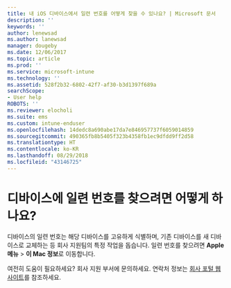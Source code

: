 ```yaml
---
title: 내 iOS 디바이스에서 일련 번호를 어떻게 찾을 수 있나요? | Microsoft 문서
description: ''
keywords: ''
author: lenewsad
ms.author: lanewsad
manager: dougeby
ms.date: 12/06/2017
ms.topic: article
ms.prod: ''
ms.service: microsoft-intune
ms.technology: ''
ms.assetid: 528f2b32-6802-42f7-af30-b3d1397f689a
searchScope:
- User help
ROBOTS: ''
ms.reviewer: elocholi
ms.suite: ems
ms.custom: intune-enduser
ms.openlocfilehash: 14dedc8a690abe17da7e846957737f6059014859
ms.sourcegitcommit: 490365fb8b5405f323b4358fb1ec9dfdd9ff2d58
ms.translationtype: HT
ms.contentlocale: ko-KR
ms.lasthandoff: 08/29/2018
ms.locfileid: "43146725"
---
```

# <a name="how-do-i-find-the-serial-number-on-my-device"></a>디바이스에 일련 번호를 찾으려면 어떻게 하나요?

디바이스의 일련 번호는 해당 디바이스를 고유하게 식별하며, 기존 디바이스를 새 디바이스로 교체하는 등 회사 지원팀의 특정 작업을 돕습니다. 일련 번호를 찾으려면 **Apple 메뉴** > **이 Mac 정보**로 이동합니다.

여전히 도움이 필요하세요? 회사 지원 부서에 문의하세요. 연락처 정보는 [회사 포털 웹 사이트](https://go.microsoft.com/fwlink/?linkid=2010980)를 참조하세요.
